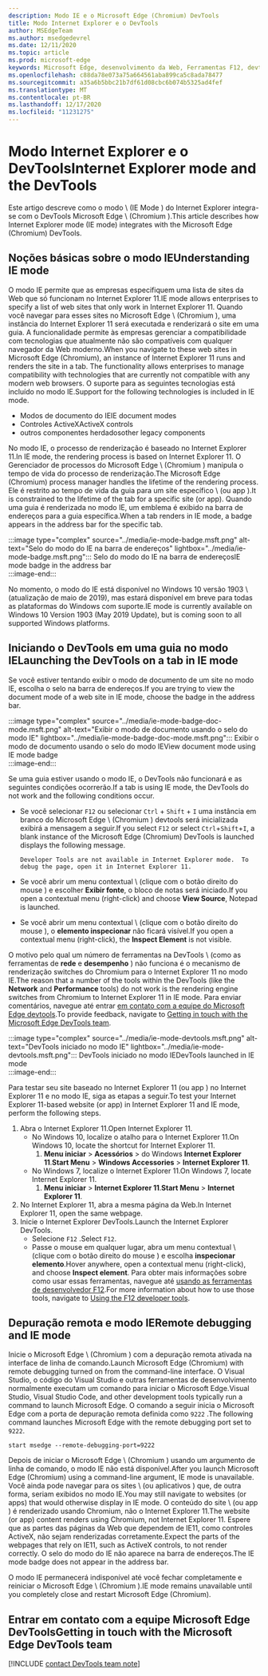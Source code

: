 ```yaml
---
description: Modo IE e o Microsoft Edge (Chromium) DevTools
title: Modo Internet Explorer e o DevTools
author: MSEdgeTeam
ms.author: msedgedevrel
ms.date: 12/11/2020
ms.topic: article
ms.prod: microsoft-edge
keywords: Microsoft Edge, desenvolvimento da Web, Ferramentas F12, devtools, ie11, Internet Explorer 11, modo IE
ms.openlocfilehash: c88da78e073a75a664561aba899ca5c8ada78477
ms.sourcegitcommit: a35a6b5bbc21b7df61d08cbc6b074b5325ad4fef
ms.translationtype: MT
ms.contentlocale: pt-BR
ms.lasthandoff: 12/17/2020
ms.locfileid: "11231275"
---
```

# <span data-ttu-id="fc5f1-104">Modo Internet Explorer e o DevTools</span><span class="sxs-lookup"><span data-stu-id="fc5f1-104">Internet Explorer mode and the DevTools</span></span>  

<span data-ttu-id="fc5f1-105">Este artigo descreve como o modo \ (IE Mode \) do Internet Explorer integra-se com o DevTools Microsoft Edge \ (Chromium \).</span><span class="sxs-lookup"><span data-stu-id="fc5f1-105">This article describes how Internet Explorer mode \(IE mode\) integrates with the Microsoft Edge \(Chromium\) DevTools.</span></span>  

## <span data-ttu-id="fc5f1-106">Noções básicas sobre o modo IE</span><span class="sxs-lookup"><span data-stu-id="fc5f1-106">Understanding IE mode</span></span>  

<span data-ttu-id="fc5f1-107">O modo IE permite que as empresas especifiquem uma lista de sites da Web que só funcionam no Internet Explorer 11.</span><span class="sxs-lookup"><span data-stu-id="fc5f1-107">IE mode allows enterprises to specify a list of web sites that only work in Internet Explorer 11.</span></span>  <span data-ttu-id="fc5f1-108">Quando você navegar para esses sites no Microsoft Edge \ (Chromium \), uma instância do Internet Explorer 11 será executada e renderizará o site em uma guia.  A funcionalidade permite às empresas gerenciar a compatibilidade com tecnologias que atualmente não são compatíveis com qualquer navegador da Web moderno.</span><span class="sxs-lookup"><span data-stu-id="fc5f1-108">When you navigate to these web sites in Microsoft Edge \(Chromium\), an instance of Internet Explorer 11 runs and renders the site in a tab.  The functionality allows enterprises to manage compatibility with technologies that are currently not compatible with any modern web browsers.</span></span>  <span data-ttu-id="fc5f1-109">O suporte para as seguintes tecnologias está incluído no modo IE.</span><span class="sxs-lookup"><span data-stu-id="fc5f1-109">Support for the following technologies is included in IE mode.</span></span>  

*   <span data-ttu-id="fc5f1-110">Modos de documento do IE</span><span class="sxs-lookup"><span data-stu-id="fc5f1-110">IE document modes</span></span>  
*   <span data-ttu-id="fc5f1-111">Controles ActiveX</span><span class="sxs-lookup"><span data-stu-id="fc5f1-111">ActiveX controls</span></span>  
*   <span data-ttu-id="fc5f1-112">outros componentes herdados</span><span class="sxs-lookup"><span data-stu-id="fc5f1-112">other legacy components</span></span>  

<span data-ttu-id="fc5f1-113">No modo IE, o processo de renderização é baseado no Internet Explorer 11.</span><span class="sxs-lookup"><span data-stu-id="fc5f1-113">In IE mode, the rendering process is based on Internet Explorer 11.</span></span>  <span data-ttu-id="fc5f1-114">O Gerenciador de processos do Microsoft Edge \ (Chromium \) manipula o tempo de vida do processo de renderização.</span><span class="sxs-lookup"><span data-stu-id="fc5f1-114">The Microsoft Edge \(Chromium\) process manager handles the lifetime of the rendering process.</span></span>  <span data-ttu-id="fc5f1-115">Ele é restrito ao tempo de vida da guia para um site específico \ (ou app \).</span><span class="sxs-lookup"><span data-stu-id="fc5f1-115">It is constrained to the lifetime of the tab for a specific site \(or app\).</span></span>  <span data-ttu-id="fc5f1-116">Quando uma guia é renderizada no modo IE, um emblema é exibido na barra de endereços para a guia específica.</span><span class="sxs-lookup"><span data-stu-id="fc5f1-116">When a tab renders in IE mode, a badge appears in the address bar for the specific tab.</span></span>  

:::image type="complex" source="../media/ie-mode-badge.msft.png" alt-text="Selo do modo do IE na barra de endereços" lightbox="../media/ie-mode-badge.msft.png":::
   <span data-ttu-id="fc5f1-118">Selo do modo do IE na barra de endereços</span><span class="sxs-lookup"><span data-stu-id="fc5f1-118">IE mode badge in the address bar</span></span>  
:::image-end:::  

<span data-ttu-id="fc5f1-119">No momento, o modo do IE está disponível no Windows 10 versão 1903 \ (atualização de maio de 2019), mas estará disponível em breve para todas as plataformas do Windows com suporte.</span><span class="sxs-lookup"><span data-stu-id="fc5f1-119">IE mode is currently available on Windows 10 Version 1903 \(May 2019 Update\), but is coming soon to all supported Windows platforms.</span></span>  

## <span data-ttu-id="fc5f1-120">Iniciando o DevTools em uma guia no modo IE</span><span class="sxs-lookup"><span data-stu-id="fc5f1-120">Launching the DevTools on a tab in IE mode</span></span>  

<span data-ttu-id="fc5f1-121">Se você estiver tentando exibir o modo de documento de um site no modo IE, escolha o selo na barra de endereços.</span><span class="sxs-lookup"><span data-stu-id="fc5f1-121">If you are trying to view the document mode of a web site in IE mode, choose the badge in the address bar.</span></span>  

:::image type="complex" source="../media/ie-mode-badge-doc-mode.msft.png" alt-text="Exibir o modo de documento usando o selo do modo IE" lightbox="../media/ie-mode-badge-doc-mode.msft.png":::
   <span data-ttu-id="fc5f1-123">Exibir o modo de documento usando o selo do modo IE</span><span class="sxs-lookup"><span data-stu-id="fc5f1-123">View document mode using IE mode badge</span></span>  
:::image-end:::  

<span data-ttu-id="fc5f1-124">Se uma guia estiver usando o modo IE, o DevTools não funcionará e as seguintes condições ocorrerão.</span><span class="sxs-lookup"><span data-stu-id="fc5f1-124">If a tab is using IE mode, the DevTools do not work and the following conditions occur.</span></span>

*   <span data-ttu-id="fc5f1-125">Se você selecionar `F12` ou selecionar `Ctrl` + `Shift` + `I` uma instância em branco do Microsoft Edge \ (Chromium \) devtools será inicializada exibirá a mensagem a seguir.</span><span class="sxs-lookup"><span data-stu-id="fc5f1-125">If you select `F12` or select `Ctrl`+`Shift`+`I`, a blank instance of the Microsoft Edge \(Chromium\) DevTools is launched displays the following message.</span></span>  
    
    ```text
    Developer Tools are not available in Internet Explorer mode.  To debug the page, open it in Internet Explorer 11.
    ```  
    
*   <span data-ttu-id="fc5f1-126">Se você abrir um menu contextual \ (clique com o botão direito do mouse \) e escolher **Exibir fonte**, o bloco de notas será iniciado.</span><span class="sxs-lookup"><span data-stu-id="fc5f1-126">If you open a contextual menu \(right-click\) and choose **View Source**, Notepad is launched.</span></span>  
*   <span data-ttu-id="fc5f1-127">Se você abrir um menu contextual \ (clique com o botão direito do mouse \), o **elemento inspecionar** não ficará visível.</span><span class="sxs-lookup"><span data-stu-id="fc5f1-127">If you open a contextual menu \(right-click\), the **Inspect Element** is not visible.</span></span>  

<span data-ttu-id="fc5f1-128">O motivo pelo qual um número de ferramentas na DevTools \ (como as ferramentas de **rede** e **desempenho** \) não funciona é o mecanismo de renderização switches do Chromium para o Internet Explorer 11 no modo IE.</span><span class="sxs-lookup"><span data-stu-id="fc5f1-128">The reason that a number of the tools within the DevTools \(like the **Network** and **Performance** tools\) do not work is the rendering engine switches from Chromium to Internet Explorer 11 in IE mode.</span></span>  <span data-ttu-id="fc5f1-129">Para enviar comentários, navegue até entrar [em contato com a equipe do Microsoft Edge devtools](#getting-in-touch-with-the-microsoft-edge-devtools-team).</span><span class="sxs-lookup"><span data-stu-id="fc5f1-129">To provide feedback, navigate to [Getting in touch with the Microsoft Edge DevTools team](#getting-in-touch-with-the-microsoft-edge-devtools-team).</span></span>  

:::image type="complex" source="../media/ie-mode-devtools.msft.png" alt-text="DevTools iniciado no modo IE" lightbox="../media/ie-mode-devtools.msft.png":::
   <span data-ttu-id="fc5f1-131">DevTools iniciado no modo IE</span><span class="sxs-lookup"><span data-stu-id="fc5f1-131">DevTools launched in IE mode</span></span>  
:::image-end:::  

<span data-ttu-id="fc5f1-132">Para testar seu site baseado no Internet Explorer 11 (ou app \) no Internet Explorer 11 e no modo IE, siga as etapas a seguir.</span><span class="sxs-lookup"><span data-stu-id="fc5f1-132">To test your Internet Explorer 11-based website \(or app\) in Internet Explorer 11 and IE mode, perform the following steps.</span></span>  

1.  <span data-ttu-id="fc5f1-133">Abra o Internet Explorer 11.</span><span class="sxs-lookup"><span data-stu-id="fc5f1-133">Open Internet Explorer 11.</span></span>  
    *   <span data-ttu-id="fc5f1-134">No Windows 10, localize o atalho para o Internet Explorer 11.</span><span class="sxs-lookup"><span data-stu-id="fc5f1-134">On Windows 10, locate the shortcut for Internet Explorer 11.</span></span>
        1.  <span data-ttu-id="fc5f1-135">**Menu iniciar**  >  **Acessórios**  >  do Windows **Internet Explorer 11**.</span><span class="sxs-lookup"><span data-stu-id="fc5f1-135">**Start Menu** > **Windows Accessories** > **Internet Explorer 11**.</span></span>  
    *   <span data-ttu-id="fc5f1-136">No Windows 7, localize o Internet Explorer 11.</span><span class="sxs-lookup"><span data-stu-id="fc5f1-136">On Windows 7, locate Internet Explorer 11.</span></span>
        1.  <span data-ttu-id="fc5f1-137">**Menu iniciar**  >  **Internet Explorer 11**.</span><span class="sxs-lookup"><span data-stu-id="fc5f1-137">**Start Menu** > **Internet Explorer 11**.</span></span>  
1.  <span data-ttu-id="fc5f1-138">No Internet Explorer 11, abra a mesma página da Web.</span><span class="sxs-lookup"><span data-stu-id="fc5f1-138">In Internet Explorer 11, open the same webpage.</span></span>  
1.  <span data-ttu-id="fc5f1-139">Inicie o Internet Explorer DevTools.</span><span class="sxs-lookup"><span data-stu-id="fc5f1-139">Launch the Internet Explorer DevTools.</span></span>  
    *   <span data-ttu-id="fc5f1-140">Selecione `F12` .</span><span class="sxs-lookup"><span data-stu-id="fc5f1-140">Select `F12`.</span></span>  
    *   <span data-ttu-id="fc5f1-141">Passe o mouse em qualquer lugar, abra um menu contextual \ (clique com o botão direito do mouse \) e escolha **inspecionar elemento**.</span><span class="sxs-lookup"><span data-stu-id="fc5f1-141">Hover anywhere, open a contextual menu \(right-click\), and choose **Inspect element**.</span></span>  <span data-ttu-id="fc5f1-142">Para obter mais informações sobre como usar essas ferramentas, navegue até [usando as ferramentas de desenvolvedor F12][PreviousVersionsWindowsInternetExplorerDeveloperSamplesbg182326].</span><span class="sxs-lookup"><span data-stu-id="fc5f1-142">For more information about how to use those tools, navigate to [Using the F12 developer tools][PreviousVersionsWindowsInternetExplorerDeveloperSamplesbg182326].</span></span>  

## <span data-ttu-id="fc5f1-143">Depuração remota e modo IE</span><span class="sxs-lookup"><span data-stu-id="fc5f1-143">Remote debugging and IE mode</span></span>  

<span data-ttu-id="fc5f1-144">Inicie o Microsoft Edge \ (Chromium \) com a depuração remota ativada na interface de linha de comando.</span><span class="sxs-lookup"><span data-stu-id="fc5f1-144">Launch Microsoft Edge \(Chromium\) with remote debugging turned on from the command-line interface.</span></span>  <span data-ttu-id="fc5f1-145">O Visual Studio, o código do Visual Studio e outras ferramentas de desenvolvimento normalmente executam um comando para iniciar o Microsoft Edge.</span><span class="sxs-lookup"><span data-stu-id="fc5f1-145">Visual Studio, Visual Studio Code, and other development tools typically run a command to launch Microsoft Edge.</span></span>  <span data-ttu-id="fc5f1-146">O comando a seguir inicia o Microsoft Edge com a porta de depuração remota definida como `9222` .</span><span class="sxs-lookup"><span data-stu-id="fc5f1-146">The following command launches Microsoft Edge with the remote debugging port set to `9222`.</span></span>  

```shell
start msedge --remote-debugging-port=9222
```  

<span data-ttu-id="fc5f1-147">Depois de iniciar o Microsoft Edge \ (Chromium \) usando um argumento de linha de comando, o modo IE não está disponível.</span><span class="sxs-lookup"><span data-stu-id="fc5f1-147">After you launch Microsoft Edge \(Chromium\) using a command-line argument, IE mode is unavailable.</span></span>  <span data-ttu-id="fc5f1-148">Você ainda pode navegar para os sites \ (ou aplicativos \) que, de outra forma, seriam exibidos no modo IE.</span><span class="sxs-lookup"><span data-stu-id="fc5f1-148">You may still navigate to websites \(or apps\) that would otherwise display in IE mode.</span></span>  <span data-ttu-id="fc5f1-149">O conteúdo do site \ (ou app \) é renderizado usando Chromium, não o Internet Explorer 11.</span><span class="sxs-lookup"><span data-stu-id="fc5f1-149">The website \(or app\) content renders using Chromium, not Internet Explorer 11.</span></span>  <span data-ttu-id="fc5f1-150">Espere que as partes das páginas da Web que dependem de IE11, como controles ActiveX, não sejam renderizadas corretamente.</span><span class="sxs-lookup"><span data-stu-id="fc5f1-150">Expect the parts of the webpages that rely on IE11, such as ActiveX controls, to not render correctly.</span></span>  <span data-ttu-id="fc5f1-151">O selo do modo do IE não aparece na barra de endereços.</span><span class="sxs-lookup"><span data-stu-id="fc5f1-151">The IE mode badge does not appear in the address bar.</span></span>  

<span data-ttu-id="fc5f1-152">O modo IE permanecerá indisponível até você fechar completamente e reiniciar o Microsoft Edge \ (Chromium \).</span><span class="sxs-lookup"><span data-stu-id="fc5f1-152">IE mode remains unavailable until you completely close and restart Microsoft Edge \(Chromium\).</span></span>  

## <span data-ttu-id="fc5f1-153">Entrar em contato com a equipe Microsoft Edge DevTools</span><span class="sxs-lookup"><span data-stu-id="fc5f1-153">Getting in touch with the Microsoft Edge DevTools team</span></span>  

[!INCLUDE [contact DevTools team note](../includes/contact-devtools-team-note.md)]  

<!-- links -->  

[PreviousVersionsWindowsInternetExplorerDeveloperSamplesbg182326]: /previous-versions/windows/internet-explorer/ie-developer/samples/bg182326(v%3dvs.85) "Usar as ferramentas de desenvolvedor F12 | Documentos da Microsoft"  
